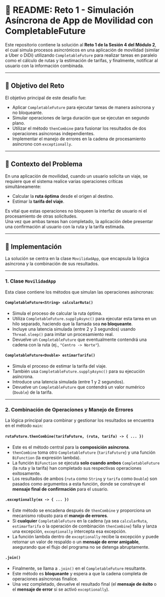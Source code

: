 # 📄 README: Reto 1 - Simulación Asíncrona de App de Movilidad con CompletableFuture

Este repositorio contiene la solución al **Reto 1 de la Sesión 4 del Módulo 2**, el cual simula procesos asincrónicos en una aplicación de movilidad (similar a Uber o DiDi) utilizando `CompletableFuture` para realizar tareas en paralelo como el cálculo de rutas y la estimación de tarifas, y finalmente, notificar al usuario con la información combinada.

---

## 🎯 Objetivo del Reto

El objetivo principal de este desafío fue:

- Aplicar `CompletableFuture` para ejecutar tareas de manera asíncrona y no bloqueante.
- Simular operaciones de larga duración que se ejecutan en segundo plano.
- Utilizar el método `thenCombine` para fusionar los resultados de dos operaciones asíncronas independientes.
- Implementar el manejo de errores en la cadena de procesamiento asíncrono con `exceptionally`.

---

## 🧠 Contexto del Problema

En una aplicación de movilidad, cuando un usuario solicita un viaje, se requiere que el sistema realice varias operaciones críticas simultáneamente:

- Calcular la **ruta óptima** desde el origen al destino.
- Estimar la **tarifa del viaje**.

Es vital que estas operaciones no bloqueen la interfaz de usuario ni el procesamiento de otras solicitudes.  
Una vez que ambas tareas han completado, la aplicación debe presentar una confirmación al usuario con la ruta y la tarifa estimada.

---

## 📝 Implementación

La solución se centra en la clase `MovilidadApp`, que encapsula la lógica asíncrona y la combinación de sus resultados.

---

### 1. Clase `MovilidadApp`

Esta clase contiene los métodos que simulan las operaciones asíncronas:

#### `CompletableFuture<String> calcularRuta()`

- Simula el proceso de calcular la ruta óptima.
- Utiliza `CompletableFuture.supplyAsync()` para ejecutar esta tarea en un hilo separado, haciendo que la llamada sea **no bloqueante**.
- Incluye una latencia simulada (entre 2 y 3 segundos) usando `Thread.sleep()` para imitar un procesamiento real.
- Devuelve un `CompletableFuture` que eventualmente contendrá una cadena con la ruta (ej., `"Centro -> Norte"`).

#### `CompletableFuture<Double> estimarTarifa()`

- Simula el proceso de estimar la tarifa del viaje.
- También usa `CompletableFuture.supplyAsync()` para su ejecución asíncrona.
- Introduce una latencia simulada (entre 1 y 2 segundos).
- Devuelve un `CompletableFuture` que contendrá un valor numérico (`Double`) de la tarifa.

---

### 2. Combinación de Operaciones y Manejo de Errores

La lógica principal para combinar y gestionar los resultados se encuentra en el método `main`:

#### `rutaFuture.thenCombine(tarifaFuture, (ruta, tarifa) -> { ... })`

- Este es el método central para la **composición asíncrona**.
- `thenCombine` toma otro `CompletableFuture` (`tarifaFuture`) y una función `BiFunction` (la expresión lambda).
- La función `BiFunction` se ejecuta **solo cuando ambos** `CompletableFuture` (la ruta y la tarifa) han completado sus respectivas operaciones exitosamente.
- Los resultados de ambos (`ruta` como `String` y `tarifa` como `Double`) son pasados como argumentos a esta función, donde se construye el **mensaje final de confirmación** para el usuario.

#### `.exceptionally(ex -> { ... })`

- Este método se encadena después de `thenCombine` y proporciona un mecanismo robusto para el **manejo de errores**.
- Si **cualquier** `CompletableFuture` en la cadena (ya sea `calcularRuta`, `estimarTarifa` o la operación de combinación `thenCombine`) falla y lanza una excepción, `exceptionally` intercepta esa excepción.
- La función lambda dentro de `exceptionally` recibe la excepción y puede retornar un valor de respaldo o un **mensaje de error amigable**, asegurando que el flujo del programa no se detenga abruptamente.

#### `.join()`

- Finalmente, se llama a `.join()` en el `CompletableFuture` resultante.
- Este método es **bloqueante** y espera a que la cadena completa de operaciones asíncronas finalice.
- Una vez completado, devuelve el resultado final (el **mensaje de éxito** o el **mensaje de error** si se activó `exceptionally`).
